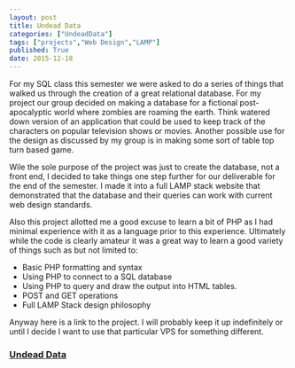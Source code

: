 ```yaml
---
layout: post
title: Undead Data
categories: ["UndeadData"]
tags: ["projects","Web Design","LAMP"]
published: True
date: 2015-12-18
---
```


For my SQL class this semester we were asked to do a series of things that walked us through the creation of a great relational database. For my project our group decided on making a database for a fictional post-apocalyptic world where zombies are roaming the earth. Think watered down version of an application that could be used to keep track of the characters on popular television shows or movies. Another possible use for the design as discussed by my group is in making some sort of table top turn based game.

Wile the sole purpose of the project was just to create the database, not a front end, I decided to take things one step further for our deliverable for the end of the semester. I made it into a full LAMP stack website that demonstrated that the database and their queries can work with current web design standards.

Also this project allotted me a good excuse to learn a bit of PHP as I had minimal experience with it as a language prior to this experience. Ultimately while the code is clearly amateur it was a great way to learn a good variety of things such as but not limited to:

* Basic PHP formatting and syntax
* Using PHP to connect to a SQL database
* Using PHP to query and draw the output into HTML tables.
* POST and GET operations
* Full LAMP Stack design philosophy 

Anyway here is a link to the project. I will probably keep it up indefinitely or until I decide I want to use that particular VPS for something different.

### __[Undead Data](http://undeaddata.derfoh.me)__